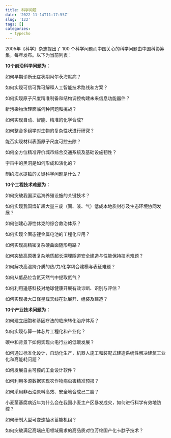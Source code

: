 ```yaml
---
title: 科学问题
date: '2022-11-14T11:17:55Z'
slug: '122'
tags: []
categories:
  - typecho
---
```

2005年《科学》杂志提出了 100 个科学问题而中国关心的科学问题由中国科协筹集，每年发布。以下为当前列表：

**10个前沿科学问题为：**

如何早期诊断无症状期阿尔茨海默病？

如何实现可信可靠可解释人工智能技术路线和方案？

如何实现原子尺度精准制备和结构调控构建未来信息功能器件？

新污染物治理面临何种问题和挑战？

如何实现自动、智能、精准的化学合成?

如何整合多组学对生物的复杂性状进行研究？

能否实现材料表面原子尺度可控去除？

如何全方位精准评价城市综合交通系统及基础设施韧性？

宇宙中的黑洞是如何形成和演化的？

制约海水提铀的关键科学问题是什么？

**10个工程技术难题为：**

如何突破我国深远海养殖设施的关键技术？

如何实现我国煤矿超大量三废（固、液、气）低成本地质封存及生态环境协同发展？

如何创建心源性休克的综合救治体系？

如何实现全固态锂金属电池的工程化应用？

如何实现高精密复杂硬曲面随形电路？

如何突破高原极复杂地质超长深埋隧道安全建造与性能保持技术难题？

如何解决高温跨介质的热/力/化学耦合建模与表征难题？

如何从低品位含氦天然气中提取氦气？

如何利用遥感科技对地球健康开展有效诊断、识别与评估？

如何实现极大口径星载天线在轨展开、组装及建造？

**10个产业技术问题为：**

如何建立细胞和基因疗法的临床转化治疗体系？

如何实现存算一体芯片工程化和产业化？

碳中和背景下如何实现火电行业的低碳发展？

如何通过标准化设计，自动化生产，机器人施工和装配式建造系统性解决建筑工业化和高能耗问题？

如何发展自主可控的工业设计软件？

如何利用多源数据实现农作物病虫害精准预报？

如何采用非石油原料高效、安全地合成己二腈？

小麦茎基腐病近年为什么会在我国小麦主产区暴发成灾，如何进行科学有效地防控？

如何研制大型可变速抽水蓄能机组？

如何突破满足高端应用领域需求的高品质对位芳纶国产化卡脖子技术？
